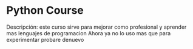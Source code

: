 # Python Course

Descripción: este curso sirve para mejorar como profesional y aprender mas lenguajes de programacion 
Ahora ya no lo uso mas que para experimentar 
probare denuevo
